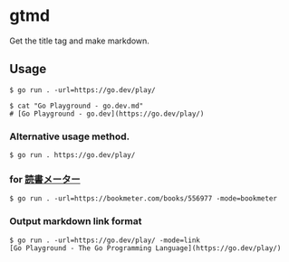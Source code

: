 # gtmd
Get the title tag and make markdown.

## Usage
```shell
$ go run . -url=https://go.dev/play/

$ cat "Go Playground - go.dev.md"
# [Go Playground - go.dev](https://go.dev/play/)
```

### Alternative usage method.
```
$ go run . https://go.dev/play/
```

### for [読書メーター](https://bookmeter.com)
```shell
$ go run . -url=https://bookmeter.com/books/556977 -mode=bookmeter
```

### Output markdown link format
```shell
$ go run . -url=https://go.dev/play/ -mode=link
[Go Playground - The Go Programming Language](https://go.dev/play/)
```
